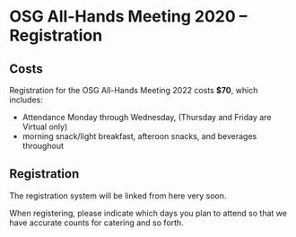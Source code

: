 # OSG All-Hands Meeting 2020 &ndash; Registration

## Costs

Registration for the OSG All-Hands Meeting 2022 costs **$70**, which includes:

* Attendance Monday through Wednesday, (Thursday and Friday are Virtual only)
* morning snack/light breakfast, afteroon snacks, and beverages throughout


## Registration

The registration system will be linked from here very soon.

When registering, please indicate which days you plan to attend so that we have
accurate counts for catering and so forth.
